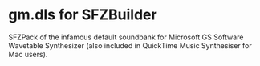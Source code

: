 # gm.dls for SFZBuilder
SFZPack of the infamous default soundbank for Microsoft GS Software Wavetable Synthesizer (also included in QuickTime Music Synthesiser for Mac users).
